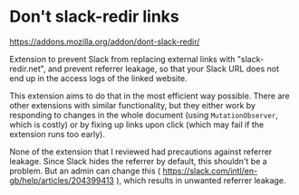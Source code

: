# Don't slack-redir links

https://addons.mozilla.org/addon/dont-slack-redir/

Extension to prevent Slack from replacing external links with "slack-redir.net",
and prevent referrer leakage, so that your Slack URL does not end up in the
access logs of the linked website.

This extension aims to do that in the most efficient way possible. There are
other extensions with similar functionality, but they either work by responding
to changes in the whole document (using `MutationObserver`, which is costly) or
by fixing up links upon click (which may fail if the extension runs too early).

None of the extension that I reviewed had precautions against referrer leakage.
Since Slack hides the referrer by default, this shouldn't be a problem. But an
admin can change this ( https://slack.com/intl/en-gb/help/articles/204399413 ),
which results in unwanted referrer leakage.
